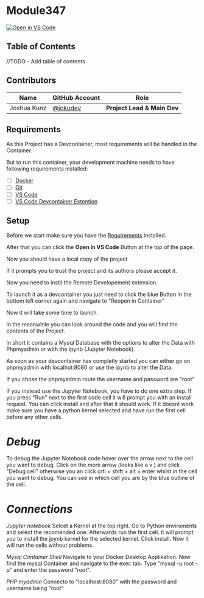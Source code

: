 # Module347

[![Open in VS Code](https://img.shields.io/badge/Open%20in-VS%20Code-blue?logo=visual-studio-code)](https://vscode.dev/redirect?url=vscode://ms-vscode-remote.remote-containers/cloneInVolume?url=https://github.com/bbzbl-it-joku/Module347.git)

## Table of Contents

//TODO - Add table of contents

## Contributors

| Name | GitHub Account | Role |
|-----|-----|-----|
| Joshua Kunz | [@jokudev](https://github.com/jokudev) | __Project Lead & Main Dev__ |

## Requirements

As this Project has a Devcontainer, most requirements will be handled in the Container.

But to run this container, your development machine needs to have following requirements installed:

- [ ] [Docker](https://docs.docker.com/get-docker/)
- [ ] [Git](https://git-scm.com)
- [ ] [VS Code](https://code.visualstudio.com)
- [ ] [VS Code Devcontainer Extention](https://marketplace.visualstudio.com/items?itemName=ms-vscode-remote.remote-containers)

## Setup

Before we start make sure you have the [Requirements](#requirements) installed.

After that you can click the **Open in VS Code** Button at the top of the page.




Now you should have a local copy of the project

If it prompts you to trust the project and its authors please accept it.

Now you need to instll the Remote Developement extension

To launch it as a devcontainer you just need to click the blue Button in the bottom left corner again and navigate to "Reopen in Container"

Now it will take some time to launch. 

In the meanwhile you can look around the code and you will find the contents of the Project.

In short it contains a Mysql Database with the options to alter the Data with Phpmyadmin or with the ipynb (Jupyter Notebook). 

As soon as your devcontainer has completly started you can either go on phpmyadmin with localhot:8080 or use the ipynb to alter the Data.

If you chose the phpmyadmin route the username and password are "root"

If you instead use the Jupyter Notebook, you have to do one extra step. 
If you press "Run" next to the first code cell it will prompt you with an install request. You can click install and after that it should work.
If it doesnt work make sure you have a python kernel selected and have run the first cell before any other cells. 

# *Debug*

To debug the Jupyter Notebook code hover over the arrow next to the cell you want to debug. Click on the more arrow (looks like a v ) and click "Debug cell" otherwise you an click crtl + shift + alt + enter whilst in the cell you want to debug. You can see in which cell you are by the blue outline of the cell.

# *Connections*

*Jupyter notebook*
Selcet a Kernel at the top right. Go to Python enviroments and select the recomended one. 
Afterwards run the first cell. It will prompt you to install the jpynb kernel for the selected kernel. Click install. 
Now it will run the cells without problems.

*Mysql Container Shell*
Navigate to your Docker Desktop Applikation. Now find the mysql Container and navigate to the exec tab. Type "mysql -u root -p" and enter the password "root".

*PHP myadmin*
Connecto to "localhost:8080" with the password and username being "root"

